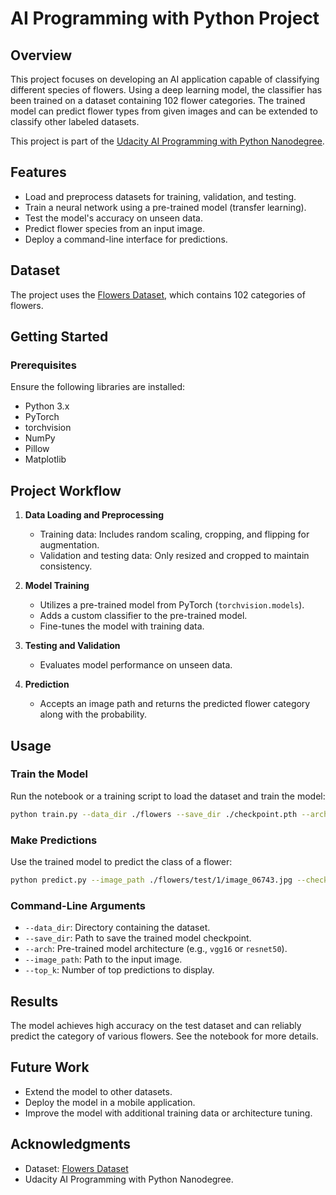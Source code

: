 # AI Programming with Python Project
## Overview

This project focuses on developing an AI application capable of classifying different species of flowers. Using a deep learning model, the classifier has been trained on a dataset containing 102 flower categories. The trained model can predict flower types from given images and can be extended to classify other labeled datasets.

This project is part of the [Udacity AI Programming with Python Nanodegree](https://www.udacity.com/course/ai-programming-python-nanodegree--nd089).

## Features

- Load and preprocess datasets for training, validation, and testing.
- Train a neural network using a pre-trained model (transfer learning).
- Test the model's accuracy on unseen data.
- Predict flower species from an input image.
- Deploy a command-line interface for predictions.

## Dataset

The project uses the [Flowers Dataset](http://www.robots.ox.ac.uk/~vgg/data/flowers/102/index.html), which contains 102 categories of flowers.

## Getting Started

### Prerequisites

Ensure the following libraries are installed:

- Python 3.x
- PyTorch
- torchvision
- NumPy
- Pillow
- Matplotlib

## Project Workflow

1. **Data Loading and Preprocessing**
   - Training data: Includes random scaling, cropping, and flipping for augmentation.
   - Validation and testing data: Only resized and cropped to maintain consistency.

2. **Model Training**
   - Utilizes a pre-trained model from PyTorch (`torchvision.models`).
   - Adds a custom classifier to the pre-trained model.
   - Fine-tunes the model with training data.

3. **Testing and Validation**
   - Evaluates model performance on unseen data.

4. **Prediction**
   - Accepts an image path and returns the predicted flower category along with the probability.

## Usage

### Train the Model

Run the notebook or a training script to load the dataset and train the model:
```bash
python train.py --data_dir ./flowers --save_dir ./checkpoint.pth --arch vgg16 --epochs 10
```

### Make Predictions

Use the trained model to predict the class of a flower:
```bash
python predict.py --image_path ./flowers/test/1/image_06743.jpg --checkpoint ./checkpoint.pth
```

### Command-Line Arguments

- `--data_dir`: Directory containing the dataset.
- `--save_dir`: Path to save the trained model checkpoint.
- `--arch`: Pre-trained model architecture (e.g., `vgg16` or `resnet50`).
- `--image_path`: Path to the input image.
- `--top_k`: Number of top predictions to display.

## Results

The model achieves high accuracy on the test dataset and can reliably predict the category of various flowers. See the notebook for more details.

## Future Work

- Extend the model to other datasets.
- Deploy the model in a mobile application.
- Improve the model with additional training data or architecture tuning.

## Acknowledgments

- Dataset: [Flowers Dataset](http://www.robots.ox.ac.uk/~vgg/data/flowers/102/index.html)
- Udacity AI Programming with Python Nanodegree.
